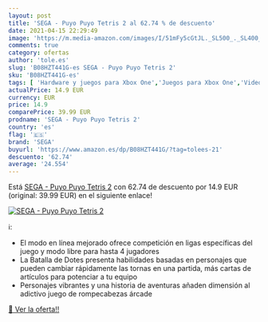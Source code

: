 ```yaml
---
layout: post
title: 'SEGA - Puyo Puyo Tetris 2 al 62.74 % de descuento'
date: 2021-04-15 22:29:49
image: 'https://m.media-amazon.com/images/I/51mFy5cGtJL._SL500_._SL400_.jpg'
comments: true
category: ofertas
author: 'tole.es'
slug: 'B08HZT441G-es SEGA - Puyo Puyo Tetris 2'
sku: 'B08HZT441G-es'
tags: [ 'Hardware y juegos para Xbox One','Juegos para Xbox One','Videojuegos','sega', ]
actualPrice: 14.9 EUR
currency: EUR
price: 14.9
comparePrice: 39.99 EUR
prodname: 'SEGA - Puyo Puyo Tetris 2'
country: 'es'
flag: '🇪🇸'
brand: 'SEGA'
buyurl: 'https://www.amazon.es/dp/B08HZT441G/?tag=tolees-21'
descuento: '62.74'
average: '24.554'
---
```


Está [SEGA - Puyo Puyo Tetris 2](https://www.amazon.es/dp/B08HZT441G/?tag=tolees-21) con 62.74 de descuento por 14.9 EUR (original: 39.99 EUR) en el siguiente enlace!

[![SEGA - Puyo Puyo Tetris 2](https://m.media-amazon.com/images/I/51mFy5cGtJL._SL500_._SL400_.jpg)](https://www.amazon.es/dp/B08HZT441G/?tag=tolees-21)

ℹ️:

- El modo en línea mejorado ofrece competición en ligas específicas del juego y modo libre para hasta 4 jugadores
- La Batalla de Dotes presenta habilidades basadas en personajes que pueden cambiar rápidamente las tornas en una partida, más cartas de artículos para potenciar a tu equipo
- Personajes vibrantes y una historia de aventuras añaden dimensión al adictivo juego de rompecabezas árcade

[🛒 Ver la oferta!!](https://www.amazon.es/dp/B08HZT441G/?tag=tolees-21)
